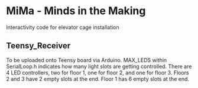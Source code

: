 # MiMa - Minds in the Making

Interactivity code for elevator cage installation

## Teensy_Receiver
To be uploaded onto Teensy board via Arduino.
MAX_LEDS within SerialLoop.h indicates how many light slots are getting controlled.
There are 4 LED controllers, two for floor 1, one for floor 2, and one for floor 3.
Floors 2 and 3 have 2 empty slots at the end. Floor 1 has 6 empty slots at the end.
